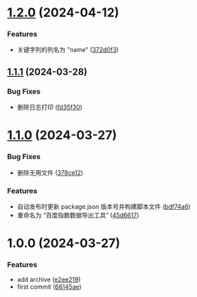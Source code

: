 # [1.2.0](https://github.com/siaikin/baidu-index-export/compare/v1.1.1...v1.2.0) (2024-04-12)


### Features

* 关键字列的列名为 "name" ([372d0f3](https://github.com/siaikin/baidu-index-export/commit/372d0f3a8834d64ad26749c3d56ed9cc5c405b97))

## [1.1.1](https://github.com/siaikin/baidu-index-export/compare/v1.1.0...v1.1.1) (2024-03-28)


### Bug Fixes

* 删除日志打印 ([fd35f30](https://github.com/siaikin/baidu-index-export/commit/fd35f30c8201cedcbdccf2647275f1434850c478))

# [1.1.0](https://github.com/siaikin/baidu-index-export/compare/v1.0.0...v1.1.0) (2024-03-27)


### Bug Fixes

* 删除无用文件 ([378ce12](https://github.com/siaikin/baidu-index-export/commit/378ce12829665d994a1c55badf7c244b58213ddc))


### Features

* 自动发布时更新 package.json 版本号并构建脚本文件 ([bdf74a6](https://github.com/siaikin/baidu-index-export/commit/bdf74a62ea494b8a382f036b7f20598e5f51045b))
* 重命名为 “百度指数数据导出工具” ([45d6617](https://github.com/siaikin/baidu-index-export/commit/45d6617b6afece911d299eee32ab582d65df63bf))

# 1.0.0 (2024-03-27)


### Features

* add archive ([e2ee219](https://github.com/siaikin/baidu-index-export/commit/e2ee219dd562c35acd74ba8cf0617589d4137e52))
* first commit ([66145ae](https://github.com/siaikin/baidu-index-export/commit/66145ae8bc29756cb813947aa85786117f8d10ce))

